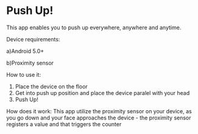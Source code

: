 # Push Up!
 
 This app enables you to push up everywhere, anywhere and anytime.
 
 Device requirements:
 
 a)Android 5.0+
 
 b)Proximity sensor
 
 How to use it:
 1) Place the device on the floor
 2) Get into push up position and place the device paralel with your head
 3) Push Up!
 
 How does it work:
 This app utilize the proximity sensor on your device, as you go down and your face approaches the device -
 the proximity sensor registers a value and that triggers the counter
 
